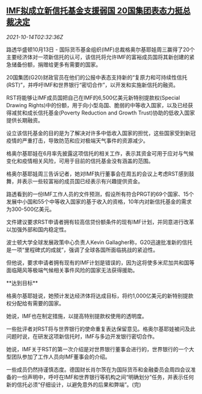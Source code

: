 <!--1634180462000-->
[IMF拟成立新信托基金支援弱国 20国集团表态力挺总裁决定](https://cn.reuters.com/article/imf-trust-g20-1013-idCNKBS2H406Q)
------

<div><i>2021-10-14T02:32:36Z</i></div><p>路透华盛顿10月13日 - 国际货币基金组织(IMF)总裁格奥尔基耶娃周三赢得了20个主要经济体对一项新信托的认可，该信托将允许IMF的富裕成员国将其新创建的紧急储备份额，捐赠给更多有需要的国家。</p><p>20国集团(G20)财政官员在他们的公报中表态支持新的“复原力和可持续性信托(RST)”，并呼吁IMF和世界银行“密切合作”，以开发和实施新信托的融资。</p><p>RST将能够让IMF成员国把自己在IMF的6,500亿美元新特别提款权(Special Drawing Rights)中的份额，用于向小型岛国、脆弱的中等收入国家，以及已经获得减贫和成长信托基金(Poverty Reduction and Growth Trust)协助的低收入国家提供长期融资。</p><p>设立该信托基金的目的是为了解决对许多中低收入国家的担忧，这些国家受到新冠疫情的严重打击，导致防范和应对极端天气事件的资源减少。</p><p>格奥尔基耶娃在6月率先披露这项信托的相关工作，表示其资金可用于应对与气候变化和疫情相关风险，可用于目前的信托基金没有涵盖的范围。</p><p>格奥尔基耶娃周三告诉记者，她对IMF执行董事会在周五的会议上考虑RST感到鼓舞，并表示一些较富裕的成员国已经表示有兴趣提供资金。</p><p>路透看到的一份IMF工作人员的文件预测，假设所有符合PRGT的69个国家、15个发展中小国和55个中等收入国家的基于收入的资格，10年内对新信托基金的需求为300-500亿美元。</p><p>文件建议要求RST申请者拥有较高信贷份额条件的现有IMF计划，并同意进行改革以加强外部和国内稳定性。</p><p>波士顿大学全球发展政策中心负责人Kevin Gallagher称，G20迅速批准新的信托是一项“里程碑式的成就”，强调了全球各国所面临挑战的紧迫性。</p><p>但他说，要求申请者拥有现有的IMF计划是错误的，因为这将使多米尼加共和国等面临飓风等极端气候相关事件风险的国家无法获得援助。</p><p>**达到目标**</p><p>格奥尔基耶娃说，她预计发达经济体将达成目标，将约1,000亿美元的新特别提款权分配给有需要的国家。</p><p>她说，IMF也在制定措施，以提高特别提款权使用的透明度。</p><p>一些批评者对RST将与世界银行的使命重复表达保留意见。格奥尔基耶娃被问及此问题时说，在研发这项新信托时，IMF与多边开发银行密切合作。</p><p>她说，IMF关于RST的第一次介绍是对世界银行董事会进行的，世界银行的一个大型团队参加了工作人员向IMF董事会的介绍。</p><p>一些成员仍然持谨慎态度。德国财长肖尔茨在为国际货币和金融委员会周四会议准备的一份声明中，呼吁在IMF和世界银行等机构之间“明确划分”任务，并表示任何新的信托必须“仔细设计，以避免意外的后果和弊端”。(完)</p>
